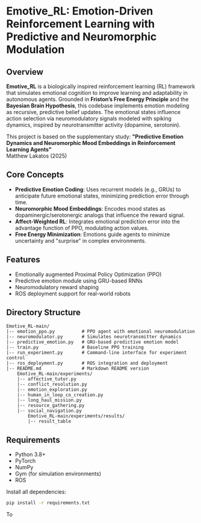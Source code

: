
# Emotive_RL: Emotion-Driven Reinforcement Learning with Predictive and Neuromorphic Modulation

## Overview

**Emotive_RL** is a biologically inspired reinforcement learning (RL) framework that simulates emotional cognition to improve learning and adaptability in autonomous agents. Grounded in **Friston’s Free Energy Principle** and the **Bayesian Brain Hypothesis**, this codebase implements emotion modeling as recursive, predictive belief updates. The emotional states influence action selection via neuromodulatory signals modeled with spiking dynamics, inspired by neurotransmitter activity (dopamine, serotonin).

This project is based on the supplementary study:
**"Predictive Emotion Dynamics and Neuromorphic Mood Embeddings in Reinforcement Learning Agents"**  
Matthew Lakatos (2025)

## Core Concepts

- **Predictive Emotion Coding**: Uses recurrent models (e.g., GRUs) to anticipate future emotional states, minimizing prediction error through time.
- **Neuromorphic Mood Embeddings**: Encodes mood states as dopaminergic/serotonergic analogs that influence the reward signal.
- **Affect-Weighted RL**: Integrates emotional prediction error into the advantage function of PPO, modulating action values.
- **Free Energy Minimization**: Emotions guide agents to minimize uncertainty and "surprise" in complex environments.

## Features

- Emotionally augmented Proximal Policy Optimization (PPO)
- Predictive emotion module using GRU-based RNNs
- Neuromodulatory reward shaping
- ROS deployment support for real-world robots

## Directory Structure

```
Emotive_RL-main/
|-- emotion_ppo.py          # PPO agent with emotional neuromodulation
|-- neuromodulator.py       # Simulates neurotransmitter dynamics
|-- predictive_emotion.py   # GRU-based predictive emotion model
|-- train.py                # Baseline PPO training
|-- run_experiment.py       # Command-line interface for experiment control
|-- ros_deployment.py       # ROS integration and deployment
|-- README.md               # Markdown README version
    Emotive_RL-main/experiments/
    |-- affective_tutor.py
    |-- conflict_resolution.py
    |-- emotion_exploration.py
    |-- human_in_loop_co_creation.py
    |-- long_haul_mission.py
    |-- resource_gathering.py
    |-- social_navigation.py
        Emotive_RL-main/experiments/results/
        |-- result_table
```

## Requirements

- Python 3.8+
- PyTorch
- NumPy
- Gym (for simulation environments)
- ROS

Install all dependencies:

```bash
pip install -r requirements.txt
```

To 

